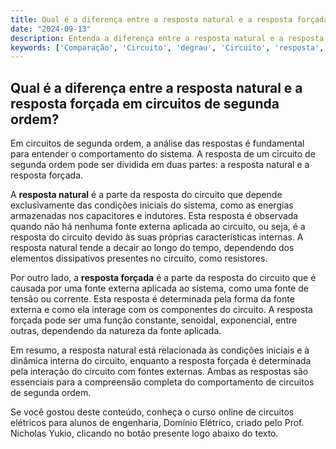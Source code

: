 ```yaml
---
title: Qual é a diferença entre a resposta natural e a resposta forçada em circuitos de segunda ordem?
date: "2024-09-13"
description: Entenda a diferença entre a resposta natural e a resposta forçada em circuitos de segunda ordem.
keywords: ['Comparação', 'Circuito', 'degrau', 'Circuito', 'resposta', 'EDO']
---
```


## Qual é a diferença entre a resposta natural e a resposta forçada em circuitos de segunda ordem?

Em circuitos de segunda ordem, a análise das respostas é fundamental para entender o comportamento do sistema. A resposta de um circuito de segunda ordem pode ser dividida em duas partes: a resposta natural e a resposta forçada.

A **resposta natural** é a parte da resposta do circuito que depende exclusivamente das condições iniciais do sistema, como as energias armazenadas nos capacitores e indutores. Esta resposta é observada quando não há nenhuma fonte externa aplicada ao circuito, ou seja, é a resposta do circuito devido às suas próprias características internas. A resposta natural tende a decair ao longo do tempo, dependendo dos elementos dissipativos presentes no circuito, como resistores.

Por outro lado, a **resposta forçada** é a parte da resposta do circuito que é causada por uma fonte externa aplicada ao sistema, como uma fonte de tensão ou corrente. Esta resposta é determinada pela forma da fonte externa e como ela interage com os componentes do circuito. A resposta forçada pode ser uma função constante, senoidal, exponencial, entre outras, dependendo da natureza da fonte aplicada.

Em resumo, a resposta natural está relacionada às condições iniciais e à dinâmica interna do circuito, enquanto a resposta forçada é determinada pela interação do circuito com fontes externas. Ambas as respostas são essenciais para a compreensão completa do comportamento de circuitos de segunda ordem.

Se você gostou deste conteúdo, conheça o curso online de circuitos elétricos para alunos de engenharia, Domínio Elétrico, criado pelo Prof. Nicholas Yukio, clicando no botão presente logo abaixo do texto.
